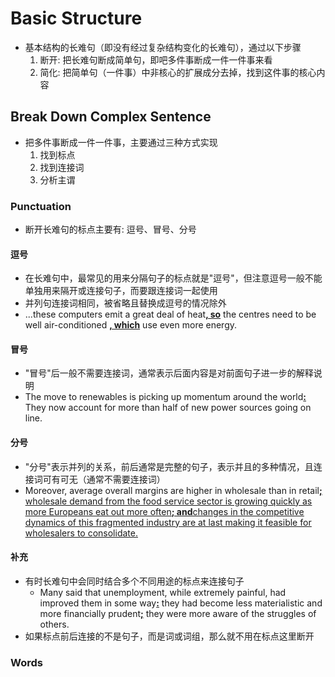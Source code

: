 # Basic Structure

- 基本结构的长难句（即没有经过复杂结构变化的长难句），通过以下步骤
    1. 断开: 把长难句断成简单句，即吧多件事断成一件一件事来看
    2. 简化: 把简单句（一件事）中非核心的扩展成分去掉，找到这件事的核心内容

## Break Down Complex Sentence

- 把多件事断成一件一件事，主要通过三种方式实现
    1. 找到标点
    2. 找到连接词
    3. 分析主谓

### Punctuation

- 断开长难句的标点主要有: 逗号、冒号、分号

#### 逗号

- 在长难句中，最常见的用来分隔句子的标点就是"逗号"，但注意逗号一般不能单独用来隔开或连接句子，而要跟连接词一起使用
- 并列句连接词相同，被省略且替换成逗号的情况除外
- ...these computers emit a great deal of heat<ins>**, so**</ins> the centres need to be well air-conditioned
  <ins>**, which**</ins> use even more energy.

#### 冒号

- "冒号"后一般不需要连接词，通常表示后面内容是对前面句子进一步的解释说明
- The move to renewables is picking up momentum around the world<ins>**:**</ins> They now account for more than half of
  new
  power sources going on line.

#### 分号

- "分号"表示并列的关系，前后通常是完整的句子，表示并且的多种情况，且连接词可有可无（通常不需要连接词）
- Moreover, average overall margins are higher in wholesale than in retail<ins>**;**<ins> wholesale demand from the food
  service sector is growing quickly as more Europeans eat out more often<ins>**; and**</ins>changes in the competitive
  dynamics of this fragmented industry are at last making it feasible for wholesalers to consolidate.

#### 补充

- 有时长难句中会同时结合多个不同用途的标点来连接句子
    - Many said that unemployment, while extremely painful, had improved them in some way<ins>**:**</ins> they had
      become less materialistic and more financially prudent<ins>**;**</ins> they were more aware of the struggles of
      others.
- 如果标点前后连接的不是句子，而是词或词组，那么就不用在标点这里断开

### Words 
